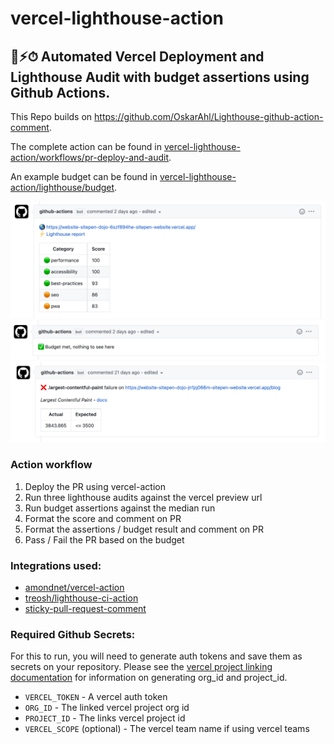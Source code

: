 # vercel-lighthouse-action

## 🚦⚡️⏱ Automated Vercel Deployment and Lighthouse Audit with budget assertions using Github Actions.

This Repo builds on https://github.com/OskarAhl/Lighthouse-github-action-comment.

The complete action can be found in [vercel-lighthouse-action/workflows/pr-deploy-and-audit](https://github.com/tomdye/vercel-lighthouse-action/blob/main/workflows/pr-deploy-and-audit.yml).

An example budget can be found in [vercel-lighthouse-action/lighthouse/budget](https://github.com/tomdye/vercel-lighthouse-action/blob/main/lighthouse/budget.json).

![Alt Text](.github/images/results.png)
![Alt Text](.github/images/budget.png)
![Alt Text](.github/images/assertions.png)

### Action workflow
1. Deploy the PR using vercel-action
2. Run three lighthouse audits against the vercel preview url
3. Run budget assertions against the median run
4. Format the score and comment on PR
5. Format the assertions / budget result and comment on PR
6. Pass / Fail the PR based on the budget

### Integrations used:
* [amondnet/vercel-action](https://github.com/amondnet/vercel-action)
* [treosh/lighthouse-ci-action](https://github.com/treosh/lighthouse-ci-action)
* [sticky-pull-request-comment](https://github.com/marketplace/actions/sticky-pull-request-comment)

### Required Github Secrets:
For this to run, you will need to generate auth tokens and save them as secrets on your repository.
Please see the [vercel project linking documentation](https://github.com/amondnet/vercel-action#project-linking) for information on generating org_id and project_id.

- `VERCEL_TOKEN` - A vercel auth token
- `ORG_ID` - The linked vercel project org id
- `PROJECT_ID` - The links vercel project id
- `VERCEL_SCOPE` (optional) - The vercel team name if using vercel teams
